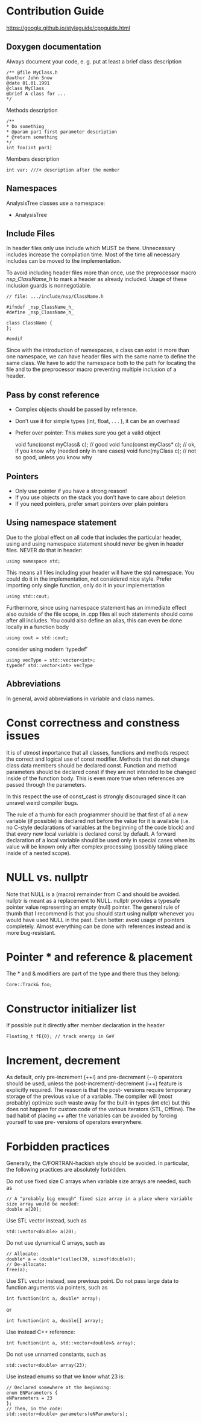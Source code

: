 # Contribution Guide 

https://google.github.io/styleguide/cppguide.html

## Doxygen documentation
Always document your code, e. g. put at least a brief class description

    /** @file MyClass.h
    @author John Snow
    @date 01.01.1991
    @class MyClass
    @brief A class for ...
    */

Methods description

    /**
    * Do something
    * @param par1 first parameter description
    * @return something
    */
    int foo(int par1)

Members description

    int var; ///< description after the member

## Namespaces

AnalysisTree classes use a namespace:

* AnalysisTree

## Include Files

In header files only use include which MUST be there. Unnecessary includes increase the compilation time. Most of the time all necessary includes can be moved to the implementation.

To avoid including header files more than once, use the preprocessor macro _nsp_ClassName_h_ to mark a header as already included. Usage of these inclusion guards is nonnegotiable.

    // file: .../include/nsp/ClassName.h

    #ifndef _nsp_ClassName_h_
    #define _nsp_ClassName_h_

    class ClassName {
    };

    #endif

Since with the introduction of namespaces, a class can exist in more than one namespace, we can have header files with the same name to define the same class. We have to add the namespace both to the path for locating the file and to the preprocessor macro preventing multiple inclusion of a header.

## Pass by const reference
* Complex objects should be passed by reference. 
* Don’t use it for simple types (int, float, . . . ), it can be an overhead
* Prefer over pointer: This makes sure you get a valid object
    
    void func(const myClass& c); // good
    void func(const myClass* c); // ok, if you know why (needed only in rare cases)
    void func(myClass c); // not so good, unless you know why

## Pointers
 * Only use pointer if you have a strong reason!
 * If you use objects on the stack you don’t have to care about deletion
 * If you need pointers, prefer smart pointers over plain pointers

## Using namespace statement

Due to the global effect on all code that includes the particular header, using and using namespace statement should never be given in header files. NEVER do that in header:
    
    using namespace std;

This means all files including your header will have the std namespace. You could do it in the implementation, not considered nice style. Prefer importing only single function, only do it in your implementation
    
    using std::cout;

Furthermore, since using namespace statement has an immediate effect also outside of the file scope, in .cpp files all such statements should come after all includes.
You could also define an alias, this can even be done locally in a function body

    using cout = std::cout;

consider using modern ‘typedef’

    using vecType = std::vector<int>;
    typedef std::vector<int> vecType

## Abbreviations

In general, avoid abbreviations in variable and class names.

# Const correctness and constness issues
It is of utmost importance that all classes, functions and methods respect the correct and logical use of const modifier. Methods that do not change class data members should be declared const. Function and method parameters should be declared const if they are not intended to be changed inside of the function body. This is even more true when references are passed through the parameters.

In this respect the use of const_cast is strongly discouraged since it can unravel weird compiler bugs.

The rule of a thumb for each programmer should be that first of all a new variable (if possible) is declared not before the value for it is available (i.e. no C-style declarations of variables at the beginning of the code block) and that every new local variable is declared const by default. A forward declaration of a local variable should be used only in special cases when its value will be known only after complex processing (possibly taking place inside of a nested scope).

# NULL vs. nullptr
Note that NULL is a (macro) remainder from C and should be avoided. nullptr is meant as a replacement to NULL. nullptr provides a typesafe pointer value representing an empty (null) pointer. The general rule of thumb that I recommend is that you should start using nullptr whenever you would have used NULL in the past. Even better: avoid usage of pointers completely. Almost everything can be done with references instead and is more bug-resistant.

# Pointer * and reference & placement
The * and & modifiers are part of the type and there thus they belong:

    Core::Track& foo;

# Constructor initializer list
If possible put it directly after member declaration in the header

    Floating_t fE{0}; // track energy in GeV

# Increment, decrement
As default, only pre-increment (++i) and pre-decrement (--i) operators should be used, unless the post-increment/-decrement (i++) feature is explicitly required. The reason is that the post- versions require temporary storage of the previous value of a variable. The compiler will (most probably) optimize such waste away for the built-in types (int etc) but this does not happen for custom code of the various iterators (STL, Offline). The bad habit of placing ++ after the variables can be avoided by forcing yourself to use pre- versions of operators everywhere.

# Forbidden practices
Generally, the C/FORTRAN-hackish style should be avoided. In particular, the following practices are absolutely forbidden.

Do not use fixed size C arrays when variable size arrays are needed, such as

    // A "probably big enough" fixed size array in a place where variable size array would be needed:
    double a[20];
     
Use STL vector instead, such as

    std::vector<double> a(20);
     
Do not use dynamical C arrays, such as

    // Allocate:
    double* a = (double*)calloc(30, sizeof(double));
    // De-allocate:
    free(a);
     
Use STL vector instead, see previous point.
Do not pass large data to function arguments via pointers, such as

    int function(int a, double* array); 

or

    int function(int a, double[] array);
     
Use instead C++ reference:

    int function(int a, std::vector<double>& array);
     
Do not use unnamed constants, such as

    std::vector<double> array(23);
     
Use instead enums so that we know what 23 is:

    // Declared somewhere at the beginning:
    enum ENParameters {
    eNParameters = 23
    };
    // Then, in the code:
    std::vector<double> parameters(eNParameters);




